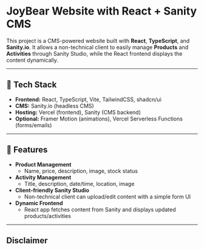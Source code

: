 

# JoyBear Website with React + Sanity CMS

This project is a CMS-powered website built with **React**, **TypeScript**, and **Sanity.io**. 
It allows a non-technical client to easily manage **Products** and **Activities** through Sanity Studio, while the React frontend displays the content dynamically.

---

## 🚀 Tech Stack
- **Frontend:** React, TypeScript, Vite, TailwindCSS, shadcn/ui
- **CMS:** Sanity.io (headless CMS)
- **Hosting:** Vercel (frontend), Sanity (CMS backend)
- **Optional:** Framer Motion (animations), Vercel Serverless Functions (forms/emails)

---

## 📂 Features
- **Product Management**
  - Name, price, description, image, stock status
- **Activity Management**
  - Title, description, date/time, location, image
- **Client-friendly Sanity Studio**
  - Non-technical client can upload/edit content with a simple form UI
- **Dynamic Frontend**
  - React app fetches content from Sanity and displays updated products/activities

---

## Disclaimer

